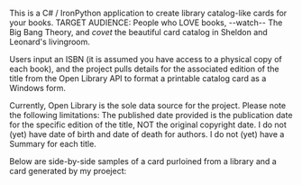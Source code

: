This is a C# / IronPython application to create library catalog-like cards for your books.  TARGET AUDIENCE: People who LOVE books, --watch-- The Big Bang Theory, and *covet* the beautiful card catalog in Sheldon and Leonard's livingroom.  

Users input an ISBN (it is assumed you have access to a physical copy of each book), and the project pulls details for the associated edition of the title from the Open Library API to format a printable catalog card as a Windows form.

Currently, Open Library is the sole data source for the project.  Please note the following limitations:
	The published date provided is the publication date for the specific edition of the title, NOT the original copyright date.
	I do not (yet) have date of birth and date of death for authors.
	I do not (yet) have a Summary for each title.
	
Below are side-by-side samples of a card purloined from a library and a card generated by my proeject: